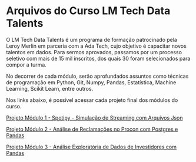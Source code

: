 # Arquivos do Curso LM Tech Data Talents

O LM Tech Data Talents é um programa de formação patrocinado pela Leroy Merlin em parceria com a Ada Tech, cujo objetivo é capacitar novos talentos em dados. Para sermos aprovados, passamos por um processo seletivo com mais de 15 mil inscritos, dos quais 30 foram selecionados para compor a turma.

No decorrer de cada módulo, serão aprofundados assuntos como técnicas de programação em Python, Git, Numpy, Pandas, Estatística, Machine Learning, Scikit Learn, entre outros.

Nos links abaixo, é possível acessar cada projeto final dos módulos do curso.

[Projeto Módulo 1 - Spotipy - Simulação de Streaming com Arquivos Json](https://github.com/Rafael-Ribeiro-de-Lima/970-lm-tech-data-talents/tree/main/modulo-2/projeto-final)

[Projeto Módulo 2 - Análise de Reclamações no Procon com Postgres e Pandas](https://github.com/Rafael-Ribeiro-de-Lima/970-lm-tech-data-talents/tree/main/modulo-2/projeto-final)

[Projeto Módulo 3 - Análise Exploratória de Dados de Investidores com Pandas](https://github.com/Rafael-Ribeiro-de-Lima/970-lm-tech-data-talents/tree/main/modulo-3/projeto-final)
